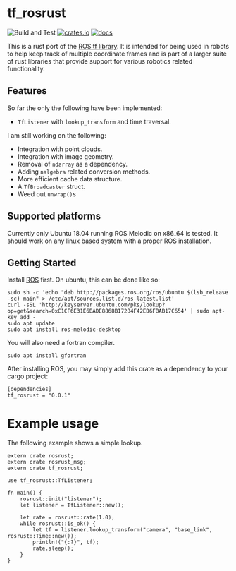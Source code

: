 # tf_rosrust
![Build and Test](https://github.com/smilerobotics/tf_rosrust/workflows/Build%20and%20Test/badge.svg) [![crates.io](https://img.shields.io/crates/v/tf_rosrust.svg)](https://crates.io/crates/tf_rosrust) [![docs](https://docs.rs/tf_rosrust/badge.svg)](https://docs.rs/tf_rosrust)

This is a rust port of the [ROS tf library](http://wiki.ros.org/tf). It is intended for being used in robots to help keep track of multiple coordinate frames and is part of a larger suite of rust libraries that provide support for various robotics related functionality.

## Features
So far the only the following have been implemented:
* `TfListener` with `lookup_transform` and time traversal. 

I am still working on the following:
* Integration with point clouds. 
* Integration with image geometry.
* Removal of `ndarray` as a dependency.
* Adding `nalgebra` related conversion methods. 
* More efficient cache data structure.
* A `TfBroadcaster` struct.
* Weed out `unwrap()`s

## Supported platforms
Currently only Ubuntu 18.04 running ROS Melodic on x86_64 is tested. It should work on any linux based system with a proper ROS installation.

## Getting Started
Install [ROS](http://wiki.ros.org/melodic/Installation) first. On ubuntu, this can be done like so:
```
sudo sh -c 'echo "deb http://packages.ros.org/ros/ubuntu $(lsb_release -sc) main" > /etc/apt/sources.list.d/ros-latest.list'
curl -sSL 'http://keyserver.ubuntu.com/pks/lookup?op=get&search=0xC1CF6E31E6BADE8868B172B4F42ED6FBAB17C654' | sudo apt-key add -
sudo apt update
sudo apt install ros-melodic-desktop
```
You will also need a fortran compiler.
```
sudo apt install gfortran
```
After installing ROS, you may simply add this crate as a dependency to your cargo project:
```
[dependencies]
tf_rosrust = "0.0.1"
```

# Example usage
The following example shows a simple lookup. 
```
extern crate rosrust;
extern crate rosrust_msg;
extern crate tf_rosrust;

use tf_rosrust::TfListener;

fn main() {
    rosrust::init("listener");
    let listener = TfListener::new();
    
    let rate = rosrust::rate(1.0);
    while rosrust::is_ok() {
        let tf = listener.lookup_transform("camera", "base_link", rosrust::Time::new());
        println!("{:?}", tf);
        rate.sleep();
    }
}
```
